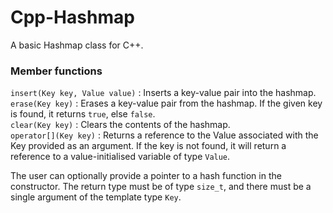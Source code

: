 # Cpp-Hashmap
A basic Hashmap class for C++.

### Member functions
`insert(Key key, Value value)` : Inserts a key-value pair into the hashmap.  
`erase(Key key)` : Erases a key-value pair from the hashmap. If the given key is found, it returns `true`, else `false`.  
`clear(Key key)` : Clears the contents of the hashmap.  
`operator[](Key key)` : Returns a reference to the Value associated with the Key provided as an argument. If the key is not found, it will return a reference to a value-initialised variable of type `Value`. 

The user can optionally provide a pointer to a hash function in the constructor. The return type must be of type `size_t`, and there must be a single argument of the template type `Key`.
